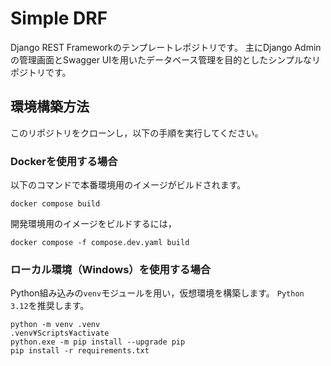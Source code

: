 # Simple DRF

Django REST Frameworkのテンプレートレポジトリです。
主にDjango Adminの管理画面とSwagger UIを用いたデータベース管理を目的としたシンプルなリポジトリです。


## 環境構築方法

このリポジトリをクローンし，以下の手順を実行してください。

### Dockerを使用する場合

以下のコマンドで本番環境用のイメージがビルドされます。

```
docker compose build
```

開発環境用のイメージをビルドするには，

```
docker compose -f compose.dev.yaml build
```

### ローカル環境（Windows）を使用する場合

Python組み込みの`venv`モジュールを用い，仮想環境を構築します。
`Python 3.12`を推奨します。

```
python -m venv .venv
.venv¥Scripts¥activate
python.exe -m pip install --upgrade pip
pip install -r requirements.txt
```
